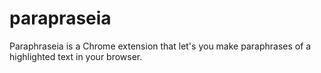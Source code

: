 # parapraseia
Paraphraseia is a Chrome extension that let's you make paraphrases of a highlighted text in your browser.
